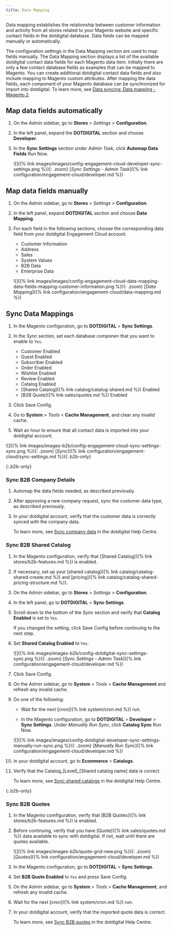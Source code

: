 ```yaml
---
title: Data Mapping
---
```


Data mapping establishes the relationship between customer information and activity from all stores related to your Magento website and specific contact fields in the dotdigital database. Data fields can be mapped manually or automatically.

The configuration settings in the Data Mapping section are used to map fields manually. The Data Mapping section displays a list of the available dotdigital contact data fields for each Magento data item. Initially there are only a few contact database fields as examples that can be mapped to Magento. You can create additional dotdigital contact data fields and also include mapping to Magento custom attributes. After mapping the data fields, each component of your Magento database can be synchronized for import into dotdigital. To learn more, see [Data syncing: Data mapping - Magento 2][1].

## Map data fields automatically

1. On the _Admin_ sidebar, go to **Stores** > _Settings_ > **Configuration**.

1. In the left panel, expand the **DOTDIGITAL** section and choose **Developer**.

1. In the **Sync Settings** section under _Admin Task_, click **Automap Data Fields** <span class="btn">Run Now</span>.

   ![]({% link images/images/config-engagement-cloud-developer-sync-settings.png %}){: .zoom}
   [_Sync Settings - Admin Task_]({% link configuration/engagement-cloud/developer.md %})

## Map data fields manually

1. On the _Admin_ sidebar, go to **Stores** > _Settings_ > **Configuration**.

1. In the left panel, expand **DOTDIGITAL** section and choose **Data Mapping**.

1. For each field in the following sections, choose the corresponding data field from your dotdigital Engagement Cloud account.

   -  Customer Information
   -  Address
   -  Sales
   -  System Values<!--{%- if "Default.B2B Only" contains site.edition -%}-->
   -  B2B Data <!--{%- endif -%}--><!--{%- if "Default.EE-B2B" contains site.edition -%}-->
   -  Enterprise Data<!--{%- endif -%}-->

   ![]({% link images/images/config-engagement-cloud-data-mapping-data-fields-mapping-customer-information.png %}){: .zoom}
   [_Data Mapping_]({% link configuration/engagement-cloud/data-mapping.md %})

## Sync Data Mappings

1. In the Magento configuration, go to **DOTDIGITAL** > **Sync Settings**.

1. In the _Sync_ section, set each database componen that you want to enable to `Yes`.

   -  Customer Enabled
   -  Guest Enabled
   -  Subscriber Enabled
   -  Order Enabled
   -  Wishlist Enabled
   -  Review Enabled
   -  Catalog Enabled<!--{%- if "Default.B2B Only" contains site.edition -%}-->
   -  [Shared Catalog]({% link catalog/catalog-shared.md %}) Enabled
   -  [B2B Quote]({% link sales/quotes.md %}) Enabled<!--{%- endif -%}-->

1. Click <span class="btn">Save Config</span>.

1. Go to **System** > _Tools_ < **Cache Management**, and clear any invalid cache.

1. Wait an hour to ensure that all contact data is imported into your dotdigital account.

![]({% link images/images-b2b/config-engagement-cloud-sync-settings-sync.png %}){: .zoom}
[_Sync_]({% link configuration/engagement-cloud/sync-settings.md %}){:.b2b-only}

{:.b2b-only}
### Sync B2B Company Details

1. Automap the data fields needed, as described previously.

1. After approving a new company request, sync the customer data type, as described previously.

1. In your dotdigital account, verify that the customer data is correctly synced with the company data.

   To learn more, see [Sync company data][2] in the dotdigital Help Centre.

### Sync B2B Shared Catalog

1. In the Magento configuration, verify that [Shared Catalog]({% link stores/b2b-features.md %}) is enabled.

1. If necessary, set up your [shared catalog]({% link catalog/catalog-shared-create.md %}) and [pricing]({% link catalog/catalog-shared-pricing-structure.md %}).

1. On the Admin sidebar, go to **Stores** > _Settings_ > **Configuration**.

1. In the left panel, go to **DOTDIGITAL** > **Sync Settings**.

1. Scroll down to the bottom of the _Sync_ section and verify that **Catalog Enabled** is set to `Yes`.

   If you changed the setting, click <span class="btn">Save Config</span> before continuing to the next step.

1. Set **Shared Catalog Enabled** to `Yes`.

   ![]({% link images/images-b2b/config-dotdigital-sync-settings-sync.png %}){: .zoom}
   [_Sync Settings - Admin Task_]({% link configuration/engagement-cloud/developer.md %})

1. Click <span class="btn">Save Config</span>.

1. On the Admin sidebar, go to **System** > _Tools_ > **Cache Management** and refresh any invalid cache.

1. Do one of the following:

   -  Wait for the next [cron]({% link system/cron.md %}) run.

   -  In the Magento configuration, go to **DOTDIGITAL** > **Developer** > **Sync Settings**. Under _Manually Run Sync_, click **Catalog Sync** <span class="btn">Run Now</span>.

   ![]({% link images/images/config-dotdigital-developer-sync-settings-manually-run-sync.png %}){: .zoom}
   [_Manually Run Sync_]({% link configuration/engagement-cloud/developer.md %})

1. In your dotdigital account, go to **Ecommerce** > **Catalogs**.

1. Verify that the Catalog_[Level]_[Shared catalog name] data is correct.

   To learn more, see [Sync shared catalogs][3] in the dotdigital Help Centre.

{:.b2b-only}
### Sync B2B Quotes

1. In the Magento comfiguration, verify that [B2B Quotes]({% link stores/b2b-features.md %}) is enabled.

1. Before continuing, verify that you have [Quote]({% link sales/quotes.md %}) data available to sync with dotdigital. If not, wait until there are quotes available.

   ![]({% link images/images-b2b/quote-grid-new.png %}){: .zoom}
   [_Quotes_]({% link configuration/engagement-cloud/developer.md %})

1. In the Magento configuration, go to **DOTDIGITAL** > **Sync Settings**.

1. Set **B2B Quote Enabled** to `Yes` and press <span class="btn">Save Config</span>.

1. On the Admin sidebar, go to **System** > _Tools_ > **Cache Management**, and refresh any invalid cache.

1. Wait for the next [cron]({% link system/cron.md %}) run.

1. In your dotdigital account, verify that the imported quote data is correct.

   To learn more, see [Sync B2B quotes][4] in the dotdigital Help Centre.

[1]: https://support.dotdigital.com/hc/en-gb/articles/360000449530-Data-syncing-Data-mapping-Magento-2
[2]: https://support.dotdigital.com/hc/en-gb/articles/360013384240-Sync-company-data
[3]: https://support.dotdigital.com/hc/en-gb/articles/360013448759-Sync-shared-catalogs
[4]: https://support.dotdigital.com/hc/en-gb/articles/360013388760-Sync-B2B-quotes
